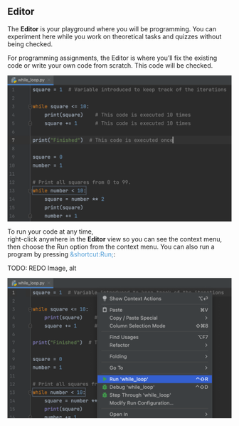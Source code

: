 ## Editor

The <b>Editor</b> is your playground where you will be programming. You can experiment here while you work on theoretical tasks and quizzes without being checked.

For programming assignments, the Editor is where you’ll fix the existing code or write your own code from scratch. This code will be checked.

<style>
img {
  display: block;
  margin-left: auto;
  margin-right: auto;
}
</style>
<img src="edu_editor_dark.png" class="center" width=600>


To run your code at any time,  
right-click anywhere in the **Editor** view so you can see the context menu,
then choose the Run option from the context menu.  You can also
run a program by pressing <span style="color: #509DD6">&shortcut:Run;</span>:

TODO: REDO Image, alt

<style>
img {
  display: block;
  margin-left: auto;
  margin-right: auto;
}
</style>
<img src="edu_context_menu_run_dark.png" class="center" width=600>



